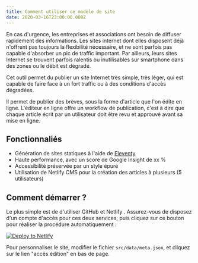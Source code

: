 ```yaml
---
title: Comment utiliser ce modèle de site
date: 2020-03-16T23:00:00.000Z
---
```

En cas d'urgence, les entreprises et associations ont besoin de diffuser rapidement des informations. Les sites internet dont elles disposent déjà n'offrent pas toujours la flexibilité nécessaire, et ne sont parfois pas capable d'absorber un pic de traffic important. Par ailleurs, leurs sites Internet se trouvent parfois ralentis ou inutilisables sur smartphone dans des zones ou le débit est dégradé.

Cet outil permet du publier un site Internet très simple, très léger, qui est capable de faire face à un fort traffic ou à des conditions d'accès dégradées.

Il permet de publier des brèves, sous la forme d'article que l'on édite en ligne. L'éditeur en ligne offre un workflow de publication, c'est à dire que chaque article écrit par un utilisateur doit être revu et approuvé avant sa mise en ligne.



## Fonctionnaliés

* Génération de sites statiques à l'aide de [Eleventy](https://11ty.dev)
* Haute performance, avec un score de Google Insight de xx %
* Accessibilité préservée par un style épuré
* Utilisation de Netlify CMS pour la création des articles à plusieurs (5 utilisateurs) 



## Comment démarrer ?

Le plus simple est de d'utiliser GitHub et Netlify . Assurez-vous de disposez d'un compte d'accès pour ces deux services, puis cliquez sur ce bouton pour réaliser la procédure automatiquement :  

[![Deploy to Netlify](https://www.netlify.com/img/deploy/button.svg)](https://app.netlify.com/start/deploy?repository=https://github.com/Herve07h22/emergency-site) 

Pour personnaliser le site, modifier le fichier `src/data/meta.json`, et cliquez sur le lien "accès édition" en bas de page.

